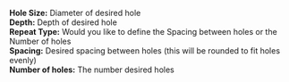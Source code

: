 **Hole Size:** Diameter of desired hole   
**Depth:** Depth of desired hole   
**Repeat Type:** Would you like to define the Spacing between holes or the Number of holes   
**Spacing:** Desired spacing between holes (this will be rounded to fit holes evenly)   
**Number of holes:** The number desired holes
